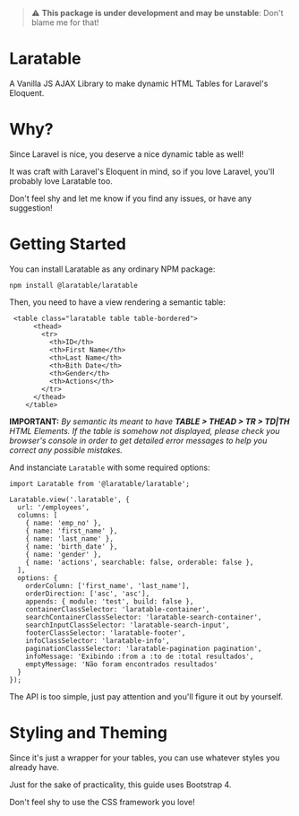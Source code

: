 > :warning: **This package is under development and may be unstable**: Don't blame me for that!

# Laratable

A Vanilla JS AJAX Library to make dynamic HTML Tables for Laravel's Eloquent.


# Why?

Since Laravel is nice, you deserve a nice dynamic table as well! 

It was craft with Laravel's Eloquent in mind, so if you love Laravel, you'll probably love Laratable too.

Don't feel shy and let me know if you find any issues, or have any suggestion!


# Getting Started

You can install Laratable as any ordinary NPM package:

`npm install @laratable/laratable`


Then, you need to have a view rendering a semantic table: 


```
 <table class="laratable table table-bordered">
      <thead>
        <tr>
          <th>ID</th>
          <th>First Name</th>
          <th>Last Name</th>
          <th>Bith Date</th>
          <th>Gender</th>
          <th>Actions</th>
        </tr>
      </thead>
    </table>
```

__IMPORTANT:__ _By semantic its meant to have __TABLE > THEAD > TR > TD|TH__ HTML Elements. If the table is somehow not displayed, please check you browser's console in order to get detailed error messages to help you correct any possible mistakes._


And instanciate `Laratable` with some required options:

```
import Laratable from '@laratable/laratable';

Laratable.view('.laratable', {
  url: '/employees',
  columns: [
    { name: 'emp_no' },
    { name: 'first_name' },
    { name: 'last_name' },
    { name: 'birth_date' },
    { name: 'gender' },
    { name: 'actions', searchable: false, orderable: false },
  ],
  options: {
    orderColumn: ['first_name', 'last_name'],
    orderDirection: ['asc', 'asc'],
    appends: { module: 'test', build: false },
    containerClassSelector: 'laratable-container',
    searchContainerClassSelector: 'laratable-search-container',
    searchInputClassSelector: 'laratable-search-input',
    footerClassSelector: 'laratable-footer',
    infoClassSelector: 'laratable-info',
    paginationClassSelector: 'laratable-pagination pagination',
    infoMessage: 'Exibindo :from a :to de :total resultados',
    emptyMessage: 'Não foram encontrados resultados'
  }
}); 

```

The API is too simple, just pay attention and you'll figure it out by yourself.



# Styling and Theming

Since it's just a wrapper for your tables, you can use whatever styles you already have. 

Just for the sake of practicality, this guide uses Bootstrap 4.

Don't feel shy to use the CSS framework you love!



